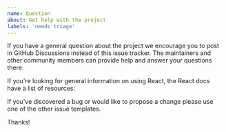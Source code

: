 ```yaml
---
name: Question
about: Get help with the project
labels: 'needs triage'
---
```


If you have a general question about the project we encourage you to post in GitHub Discussions instead of this issue tracker. The maintainers and other community members can provide help and answer your questions there: <INSERT LINK>

If you're looking for general information on using React, the React docs have a list of resources: <INSERT LINK>

If you've discovered a bug or would like to propose a change please use one of the other issue templates.

Thanks!
